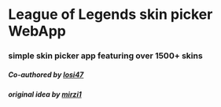 # League of Legends skin picker WebApp

### simple skin picker app featuring over 1500+ skins

##### Co-authored by [losi47](https://github.com/JanMiskovic)

##### original idea by [mirzi1](https://github.com/mirzi1)

